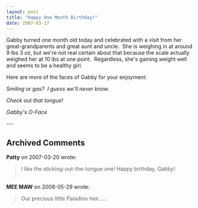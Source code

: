 ```yaml
---
layout: post
title: "Happy One Month Birthday!"
date: 2007-03-17
---
```


<p>Gabby turned one month old today and celebrated with a visit from her great-grandparents and great aunt and uncle.  She is weighing in at around 9 lbs 3 oz, but we're not real certain about that because the scale actually weighed her at 10 lbs at one point.  Regardless, she's gaining weight well and seems to be a healthy girl.</p>
<p>Here are more of the faces of Gabby for your enjoyment:</p>
<p><img alt="" src="/thepaladinos/assets/images/2007-03-17-Smiling.jpg"/><br/>
<em>Smiling or gas?  I guess we'll never know.</em></p>
<p><img alt="" src="/thepaladinos/assets/images/2007-03-17-Tongue.jpg"/><br/>
<em>Check out that tongue!</em></p>
<p><img alt="" src="/thepaladinos/assets/images/2007-03-17-OFace.jpg"/><br/>
<em>Gabby's O-Face</em></p>
---

## Archived Comments

**Patty** on 2007-03-20 wrote:

> I like the sticking-out-the-tongue one! Happy birthday, Gabby!<br><br>

**MEE MAW** on 2008-05-29 wrote:

> Our precious little Paladino heir......

